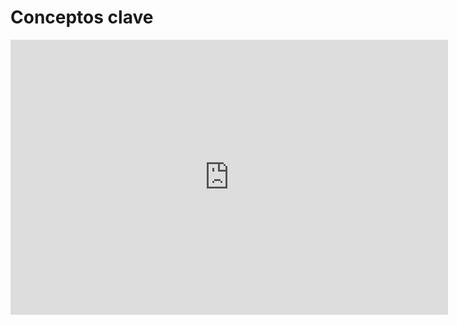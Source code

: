 # Conceptos clave

<iframe src="https://docs.google.com/presentation/d/e/2PACX-1vRCEDKPKcJWqX5NDWfIXY47RBiqB5xPyg_zEKagqm0sjZIJJOEr2cZPifxs9oT4Gbgset0Zm-OCSmlU/embed?start=false&loop=false&delayms=10000" frameborder="0" width="700" height="440" allowfullscreen="true" mozallowfullscreen="true" webkitallowfullscreen="true"></iframe>